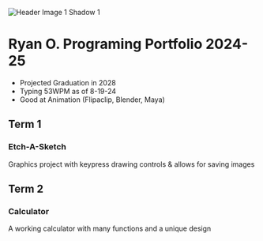 ![Header Image 1 Shadow 1](https://asia.sega.com/SonicXShadowGenerations/assets/images/pc/top/kv.png)
# Ryan O. Programing Portfolio 2024-25
* Projected Graduation in 2028
* Typing 53WPM as of 8-19-24
* Good at Animation (Flipaclip, Blender, Maya)

## Term 1
### Etch-A-Sketch
Graphics project with keypress drawing controls & allows for saving images
![]()
[]()


## Term 2
### Calculator
A working calculator with many functions and a unique design
![]()
[]()
